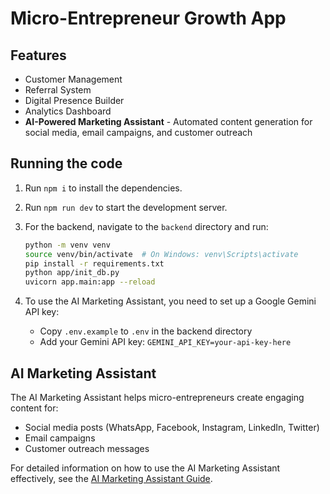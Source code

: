
  # Micro-Entrepreneur Growth App

  ## Features

  - Customer Management
  - Referral System
  - Digital Presence Builder
  - Analytics Dashboard
  - **AI-Powered Marketing Assistant** - Automated content generation for social media, email campaigns, and customer outreach

  ## Running the code

  1. Run `npm i` to install the dependencies.

  2. Run `npm run dev` to start the development server.

  3. For the backend, navigate to the `backend` directory and run:
     ```bash
     python -m venv venv
     source venv/bin/activate  # On Windows: venv\Scripts\activate
     pip install -r requirements.txt
     python app/init_db.py
     uvicorn app.main:app --reload
     ```

  4. To use the AI Marketing Assistant, you need to set up a Google Gemini API key:
     - Copy `.env.example` to `.env` in the backend directory
     - Add your Gemini API key: `GEMINI_API_KEY=your-api-key-here`

  ## AI Marketing Assistant

  The AI Marketing Assistant helps micro-entrepreneurs create engaging content for:
  - Social media posts (WhatsApp, Facebook, Instagram, LinkedIn, Twitter)
  - Email campaigns
  - Customer outreach messages

  For detailed information on how to use the AI Marketing Assistant effectively, see the [AI Marketing Assistant Guide](docs/ai-marketing-assistant-guide.md).
  
